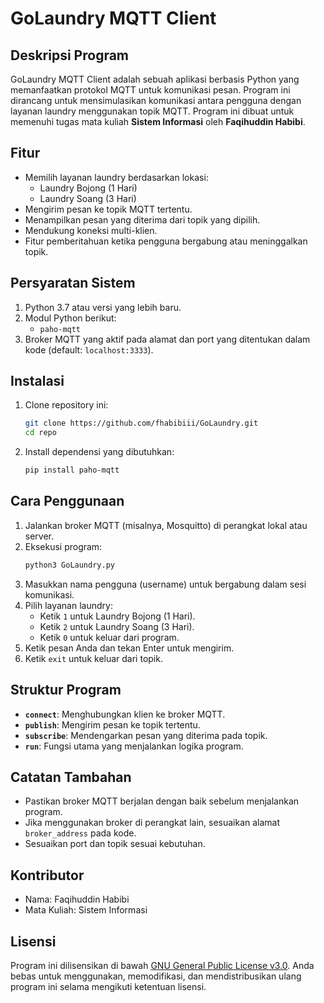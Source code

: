 # GoLaundry MQTT Client

## Deskripsi Program
GoLaundry MQTT Client adalah sebuah aplikasi berbasis Python yang memanfaatkan protokol MQTT untuk komunikasi pesan. Program ini dirancang untuk mensimulasikan komunikasi antara pengguna dengan layanan laundry menggunakan topik MQTT. Program ini dibuat untuk memenuhi tugas mata kuliah **Sistem Informasi** oleh **Faqihuddin Habibi**.

## Fitur
- Memilih layanan laundry berdasarkan lokasi:
  - Laundry Bojong (1 Hari)
  - Laundry Soang (3 Hari)
- Mengirim pesan ke topik MQTT tertentu.
- Menampilkan pesan yang diterima dari topik yang dipilih.
- Mendukung koneksi multi-klien.
- Fitur pemberitahuan ketika pengguna bergabung atau meninggalkan topik.

## Persyaratan Sistem
1. Python 3.7 atau versi yang lebih baru.
2. Modul Python berikut:
   - `paho-mqtt`
3. Broker MQTT yang aktif pada alamat dan port yang ditentukan dalam kode (default: `localhost:3333`).

## Instalasi
1. Clone repository ini:
   ```bash
   git clone https://github.com/fhabibiii/GoLaundry.git
   cd repo
   ```
2. Install dependensi yang dibutuhkan:
   ```bash
   pip install paho-mqtt
   ```

## Cara Penggunaan
1. Jalankan broker MQTT (misalnya, Mosquitto) di perangkat lokal atau server.
2. Eksekusi program:
   ```bash
   python3 GoLaundry.py
   ```
3. Masukkan nama pengguna (username) untuk bergabung dalam sesi komunikasi.
4. Pilih layanan laundry:
   - Ketik `1` untuk Laundry Bojong (1 Hari).
   - Ketik `2` untuk Laundry Soang (3 Hari).
   - Ketik `0` untuk keluar dari program.
5. Ketik pesan Anda dan tekan Enter untuk mengirim.
6. Ketik `exit` untuk keluar dari topik.

## Struktur Program
- **`connect`**: Menghubungkan klien ke broker MQTT.
- **`publish`**: Mengirim pesan ke topik tertentu.
- **`subscribe`**: Mendengarkan pesan yang diterima pada topik.
- **`run`**: Fungsi utama yang menjalankan logika program.

## Catatan Tambahan
- Pastikan broker MQTT berjalan dengan baik sebelum menjalankan program.
- Jika menggunakan broker di perangkat lain, sesuaikan alamat `broker_address` pada kode.
- Sesuaikan port dan topik sesuai kebutuhan.

## Kontributor
- Nama: Faqihuddin Habibi
- Mata Kuliah: Sistem Informasi

## Lisensi
Program ini dilisensikan di bawah [GNU General Public License v3.0](https://www.gnu.org/licenses/gpl-3.0.html). Anda bebas untuk menggunakan, memodifikasi, dan mendistribusikan ulang program ini selama mengikuti ketentuan lisensi.